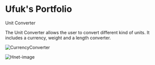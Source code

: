# Ufuk's Portfolio

Unit Converter

The Unit Converter allows the user to convert different kind of units. It includes a currency, weight and a length converter.

![CurrencyConverter](https://user-images.githubusercontent.com/57141872/72815324-c48b0f80-3c66-11ea-840f-67ba44a9466d.pngs=200)

![Hnet-image](https://user-images.githubusercontent.com/57141872/72815425-ebe1dc80-3c66-11ea-9cf5-df7c0082abe1.gifs=200)
